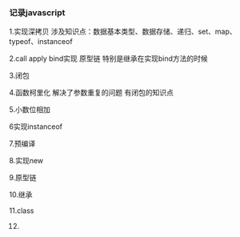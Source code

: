 ### 记录javascript

1.实现深拷贝
    涉及知识点：数据基本类型、数据存储、递归、set、map、typeof、instanceof

2.call apply bind实现
    原型链 特别是继承在实现bind方法的时候

3.闭包

4.函数柯里化
    解决了参数重复的问题 有闭包的知识点

5.小数位相加

6实现instanceof

7.预编译

8.实现new

9.原型链

10.继承

11.class

12.